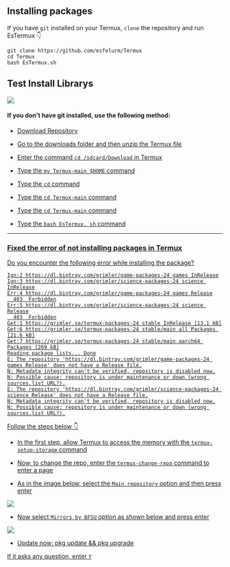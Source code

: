 ## Installing packages 


If you have `git` installed on your Termux, `clone` the repository and run EsTermux 👇

```
git clone https://github.com/esfelurm/Termux
cd Termux
bash EsTermux.sh
```

## Test Install Librarys

<img src="https://github.com/esfelurm/Termux/assets/104654028/c1d687d2-c33f-4db0-8280-528216639002"> 

#### If you don't have git installed, use the following method: 

- <a href="https://github.com/esfelurm/Termux/archive/refs/heads/main.zip"> Download Repository 

- Go to the downloads folder and then unzip the Termux file 

- Enter the command ```cd /sdcard/Download``` in Termux

- Type the `mv Termux-main $HOME` command

- Type the `cd` command 

- Type the `cd Termux-main` command

- Type the `cd Termux-main` command

- Type the `bash EsTermux. sh` command


-------------------------------

### Fixed the error of not installing packages in Termux 


Do you encounter the following error while installing the package? 

```
Ign:2 https://dl.bintray.com/grimler/game-packages-24 games InRelease
Ign:3 https://dl.bintray.com/grimler/science-packages-24 science InRelease
Err:4 https://dl.bintray.com/grimler/game-packages-24 games Release
  403  Forbidden
Err:5 https://dl.bintray.com/grimler/science-packages-24 science Release
  403  Forbidden
Get:1 https://grimler.se/termux-packages-24 stable InRelease [13.1 kB]
Get:6 https://grimler.se/termux-packages-24 stable/main all Packages [21.6 kB]
Get:7 https://grimler.se/termux-packages-24 stable/main aarch64 Packages [269 kB]
Reading package lists... Done
E: The repository 'https://dl.bintray.com/grimler/game-packages-24 games Release' does not have a Release file.
N: Metadata integrity can't be verified, repository is disabled now.
N: Possible cause: repository is under maintenance or down (wrong sources.list URL?).
E: The repository 'https://dl.bintray.com/grimler/science-packages-24 science Release' does not have a Release file.
N: Metadata integrity can't be verified, repository is disabled now.
N: Possible cause: repository is under maintenance or down (wrong sources.list URL?).
```

Follow the steps below 👇


- In the first step, allow Termux to access the memory with the `termux-setup-storage` command 

- Now, to change the repo, enter the `termux-change-repo` command to enter a page 

- As in the image below, select the `Main repository` option and then press enter

<img src="https://github.com/esfelurm/Termux/assets/104654028/5dbb2071-6de0-447e-926f-150e52c01ebc"> 


- Now select `Mirrors by BFSU` option as shown below and press enter 

<img src="https://github.com/esfelurm/Termux/assets/104654028/43068374-6234-408b-b793-045ca79860f1"> 

- Update now: pkg update && pkg upgrade

If it asks any question, enter `Y` 
